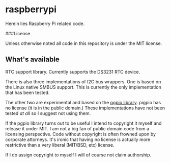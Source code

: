 # raspberrypi

Herein lies Raspberry Pi related code.

###License

Unless otherwise noted all code in this repository is under the MIT license.

## What's available

RTC support library. Currently supports the DS3231 RTC device.

There is also three implementations of I2C bus wrappers. One is based on the Linux native SMBUS support. This is currently the only implementation that has been tested.

The other two are experimental and based on the [pgpio library](http://abyz.co.uk/rpi/pigpio/). pigpio has no license (it is in the public domain.) These implementations have not been tested *at all* so I suggest not using them.

If the pgpio library turns out to be useful I intend to copyright it myself and release it under MIT. I am not a big fan of public domain code from a licensing perspective. Code without copyright is often frowned upon by corporate attorneys. It's ironic that having no license is actually more restrictive than a very liberal (MIT/BSD, etc) license.

If I do assign copyright to myself I will of course not claim authorship.
